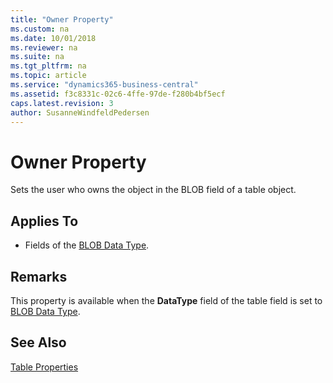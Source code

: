 ```yaml
---
title: "Owner Property"
ms.custom: na
ms.date: 10/01/2018
ms.reviewer: na
ms.suite: na
ms.tgt_pltfrm: na
ms.topic: article
ms.service: "dynamics365-business-central"
ms.assetid: f3c8331c-02c6-4ffe-97de-f280b4bf5ecf
caps.latest.revision: 3
author: SusanneWindfeldPedersen
---
```


 

# Owner Property
Sets the user who owns the object in the BLOB field of a table object.  
  
## Applies To  
  
-   Fields of the [BLOB Data Type](../datatypes/devenv-blob-data-type.md).  
  
## Remarks  
 This property is available when the **DataType** field of the table field is set to [BLOB Data Type](../datatypes/devenv-blob-data-type.md).  
  
## See Also  
 [Table Properties](devenv-table-properties.md)